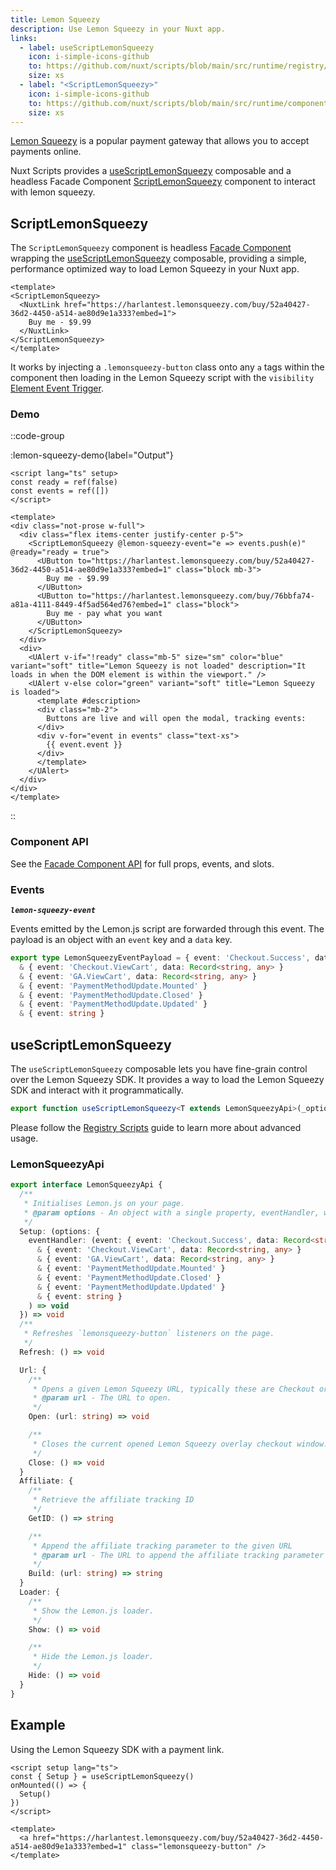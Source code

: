```yaml
---
title: Lemon Squeezy
description: Use Lemon Squeezy in your Nuxt app.
links:
  - label: useScriptLemonSqueezy
    icon: i-simple-icons-github
    to: https://github.com/nuxt/scripts/blob/main/src/runtime/registry/lemon-squeezy.ts
    size: xs
  - label: "<ScriptLemonSqueezy>"
    icon: i-simple-icons-github
    to: https://github.com/nuxt/scripts/blob/main/src/runtime/components/ScriptLemonSqueezy.vue
    size: xs
---
```


[Lemon Squeezy](https://www.lemonsqueezy.com/) is a popular payment gateway that allows you to accept payments online.

Nuxt Scripts provides a [useScriptLemonSqueezy](#usescriptlemonsqueezy) composable and a headless Facade Component [ScriptLemonSqueezy](#scriptlemonsqueezy) component to interact with lemon squeezy.


## ScriptLemonSqueezy

The `ScriptLemonSqueezy` component is headless [Facade Component](/docs/guides/facade-components) wrapping the [useScriptLemonSqueezy](#useScriptLemonSqueezy) composable, providing a simple, performance optimized way to load Lemon Squeezy in your Nuxt app.

```vue
<template>
<ScriptLemonSqueezy>
  <NuxtLink href="https://harlantest.lemonsqueezy.com/buy/52a40427-36d2-4450-a514-ae80d9e1a333?embed=1">
    Buy me - $9.99
  </NuxtLink>
</ScriptLemonSqueezy>
</template>
```

It works by injecting a `.lemonsqueezy-button` class onto any `a` tags within the component then loading in
the Lemon Squeezy script with the `visibility` [Element Event Trigger](/docs/guides/script-triggers#element-event-triggers).

### Demo

::code-group

:lemon-squeezy-demo{label="Output"}

```vue [Input]
<script lang="ts" setup>
const ready = ref(false)
const events = ref([])
</script>

<template>
<div class="not-prose w-full">
  <div class="flex items-center justify-center p-5">
    <ScriptLemonSqueezy @lemon-squeezy-event="e => events.push(e)" @ready="ready = true">
      <UButton to="https://harlantest.lemonsqueezy.com/buy/52a40427-36d2-4450-a514-ae80d9e1a333?embed=1" class="block mb-3">
        Buy me - $9.99
      </UButton>
      <UButton to="https://harlantest.lemonsqueezy.com/buy/76bbfa74-a81a-4111-8449-4f5ad564ed76?embed=1" class="block">
        Buy me - pay what you want
      </UButton>
    </ScriptLemonSqueezy>
  </div>
  <div>
    <UAlert v-if="!ready" class="mb-5" size="sm" color="blue" variant="soft" title="Lemon Squeezy is not loaded" description="It loads in when the DOM element is within the viewport." />
    <UAlert v-else color="green" variant="soft" title="Lemon Squeezy is loaded">
      <template #description>
      <div class="mb-2">
        Buttons are live and will open the modal, tracking events:
      </div>
      <div v-for="event in events" class="text-xs">
        {{ event.event }}
      </div>
      </template>
    </UAlert>
  </div>
</div>
</template>
```

::

### Component API

See the [Facade Component API](/docs/guides/facade-components#facade-components-api) for full props, events, and slots.

### Events

***`lemon-squeezy-event`***

Events emitted by the Lemon.js script are forwarded through this event. The payload is an object with an `event` key and a `data` key.

```ts
export type LemonSqueezyEventPayload = { event: 'Checkout.Success', data: Record<string, any> }
  & { event: 'Checkout.ViewCart', data: Record<string, any> }
  & { event: 'GA.ViewCart', data: Record<string, any> }
  & { event: 'PaymentMethodUpdate.Mounted' }
  & { event: 'PaymentMethodUpdate.Closed' }
  & { event: 'PaymentMethodUpdate.Updated' }
  & { event: string }
  ```

## useScriptLemonSqueezy

The `useScriptLemonSqueezy` composable lets you have fine-grain control over the Lemon Squeezy SDK. It provides a way to load the Lemon Squeezy SDK and interact with it programmatically.

```ts
export function useScriptLemonSqueezy<T extends LemonSqueezyApi>(_options?: LemonSqueezyInput) {}
```

Please follow the [Registry Scripts](/docs/guides/registry-scripts) guide to learn more about advanced usage.

### LemonSqueezyApi

```ts
export interface LemonSqueezyApi {
  /**
   * Initialises Lemon.js on your page.
   * @param options - An object with a single property, eventHandler, which is a function that will be called when Lemon.js emits an event.
   */
  Setup: (options: {
    eventHandler: (event: { event: 'Checkout.Success', data: Record<string, any> }
      & { event: 'Checkout.ViewCart', data: Record<string, any> }
      & { event: 'GA.ViewCart', data: Record<string, any> }
      & { event: 'PaymentMethodUpdate.Mounted' }
      & { event: 'PaymentMethodUpdate.Closed' }
      & { event: 'PaymentMethodUpdate.Updated' }
      & { event: string }
    ) => void
  }) => void
  /**
   * Refreshes `lemonsqueezy-button` listeners on the page.
   */
  Refresh: () => void

  Url: {
    /**
     * Opens a given Lemon Squeezy URL, typically these are Checkout or Payment Details Update overlays.
     * @param url - The URL to open.
     */
    Open: (url: string) => void

    /**
     * Closes the current opened Lemon Squeezy overlay checkout window.
     */
    Close: () => void
  }
  Affiliate: {
    /**
     * Retrieve the affiliate tracking ID
     */
    GetID: () => string

    /**
     * Append the affiliate tracking parameter to the given URL
     * @param url - The URL to append the affiliate tracking parameter to.
     */
    Build: (url: string) => string
  }
  Loader: {
    /**
     * Show the Lemon.js loader.
     */
    Show: () => void

    /**
     * Hide the Lemon.js loader.
     */
    Hide: () => void
  }
}
```

## Example

Using the Lemon Squeezy SDK with a payment link.

```vue
<script setup lang="ts">
const { Setup } = useScriptLemonSqueezy()
onMounted(() => {
  Setup()
})
</script>

<template>
  <a href="https://harlantest.lemonsqueezy.com/buy/52a40427-36d2-4450-a514-ae80d9e1a333?embed=1" class="lemonsqueezy-button" />
</template>
```
